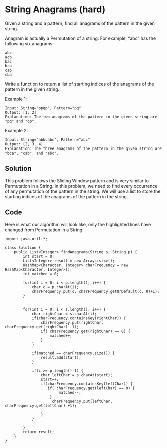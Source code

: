 # String Anagrams (hard) #
Given a string and a pattern, find all anagrams of the pattern in the given string.

Anagram is actually a Permutation of a string. For example, “abc” has the following six anagrams:
```
abc
acb
bac
bca
cab
cba
```
Write a function to return a list of starting indices of the anagrams of the pattern in the given string.

Example 1:
```
Input: String="ppqp", Pattern="pq"
Output: [1, 2]
Explanation: The two anagrams of the pattern in the given string are "pq" and "qp".
```
Example 2:
```
Input: String="abbcabc", Pattern="abc"
Output: [2, 3, 4]
Explanation: The three anagrams of the pattern in the given string are "bca", "cab", and "abc".
```
## Solution
This problem follows the Sliding Window pattern and is very similar to Permutation in a String. In this problem, we need to find every occurrence of any permutation of the pattern in the string. We will use a list to store the starting indices of the anagrams of the pattern in the string.

## Code
Here is what our algorithm will look like, only the highlighted lines have changed from Permutation in a String:

```
import java.util.*;

class Solution {
    public List<Integer> findAnagrams(String s, String p) {
        int start = 0;
        List<Integer> result = new ArrayList<>();
        HashMap<Character, Integer> charFrequency = new HashMap<Character, Integer>();
        int matched = 0;
        
        for(int i = 0; i < p.length(); i++) {
            char c = p.charAt(i);
            charFrequency.put(c, charFrequency.getOrDefault(c, 0)+1);
        }

        
        for(int i = 0; i < s.length(); i++) {
            char rightChar = s.charAt(i);
            if(charFrequency.containsKey(rightChar)) {
                charFrequency.put(rightChar, charFrequency.get(rightChar) -1);
                if( charFrequency.get(rightChar) == 0) {
                    matched++;
                }
            }
            
            if(matched == charFrequency.size()) {
                result.add(start);
            }
            
            if(i >= p.length()-1) {
                char leftChar = s.charAt(start);
                start++;
                if(charFrequency.containsKey(leftChar)) {
                   if( charFrequency.get(leftChar) == 0) {
                        matched--;
                    }
                     charFrequency.put(leftChar, charFrequency.get(leftChar) +1);

                }
            }
            
        }
        return result;
    }
}
```